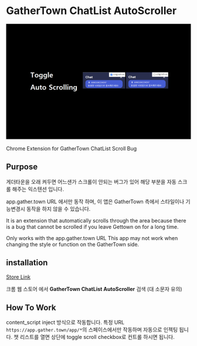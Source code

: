 # GatherTown ChatList AutoScroller

![Gather Screenshot](./public/screenshot.png "screenshot")

Chrome Extension for GatherTown ChatList Scroll Bug

## Purpose

게더타운을 오래 켜두면 어느샌가 스크롤이 안되는 버그가 있어 해당 부분을 자동 스크롤 해주는 익스텐션 입니다.

app.gather.town URL 에서만 동작 하며,
이 앱은 GatherTown 측에서 스타일이나 기능변경시 동작을 하지 않을 수 있습니다.

It is an extension that automatically scrolls through the area because there is a bug that cannot be scrolled if you leave Gettown on for a long time.

Only works with the app.gather.town URL
This app may not work when changing the style or function on the GatherTown side.

## installation

[Store Link](https://chrome.google.com/webstore/detail/gathertown-chatlist-autos/mcnbineeepplffbkkjbledilnioccnko)

크롬 웹 스토어 에서 **GatherTown ChatList AutoScroller** 검색 (대 소문자 유의)

## How To Work

content_script inject 방식으로 작동합니다.
특정 URL `https://app.gather.town/app/*`의 스페이스에서만 작동하며 자동으로 인젝팅 됩니다.
챗 리스트를 열면 상단에 toggle scroll checkbox로 컨트롤 하시면 됩니다.


